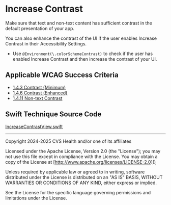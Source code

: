 # Increase Contrast
Make sure that text and non-text content has sufficient contrast in the default presentation of your app. 

You can also enhance the contrast of the UI if the user enables Increase Contrast in their Accessibility Settings. 

- Use `@Environment(\.colorSchemeContrast)` to check if the user has enabled Increase Contrast and then increase the contrast of your UI.

## Applicable WCAG Success Criteria
- [1.4.3 Contrast (Minimum)](https://www.w3.org/WAI/WCAG22/Understanding/contrast-minimum)
- [1.4.6 Contrast (Enhanced)](https://www.w3.org/WAI/WCAG22/Understanding/contrast-enhanced)
- [1.4.11 Non-text Contrast](https://www.w3.org/WAI/WCAG22/Understanding/non-text-contrast)

## Swift Technique Source Code
[IncreaseContrastView.swift](../iOSswiftUIa11yTechniques/IncreaseContrastView.swift)

----

Copyright 2024-2025 CVS Health and/or one of its affiliates

Licensed under the Apache License, Version 2.0 (the "License");
you may not use this file except in compliance with the License.
You may obtain a copy of the License at
[http://www.apache.org/licenses/LICENSE-2.0]()

Unless required by applicable law or agreed to in writing, software
distributed under the License is distributed on an "AS IS" BASIS,
WITHOUT WARRANTIES OR CONDITIONS OF ANY KIND, either express or implied.

See the License for the specific language governing permissions and
limitations under the License.

